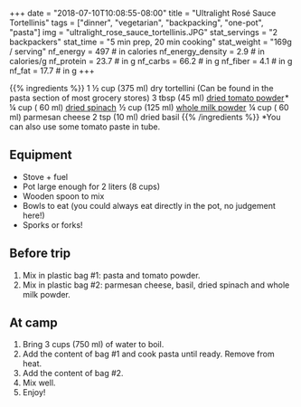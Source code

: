 +++
date = "2018-07-10T10:08:55-08:00"
title = "Ultralight Rosé Sauce Tortellinis"
tags = ["dinner", "vegetarian", "backpacking", "one-pot", "pasta"]
img = "ultralight_rose_sauce_tortellinis.JPG"
stat_servings = "2 backpackers"
stat_time = "5 min prep, 20 min cooking"
stat_weight = "169g / serving"
nf_energy = 497 # in calories
nf_energy_density = 2.9 # in calories/g
nf_protein = 23.7 # in g
nf_carbs = 66.2 # in g
nf_fiber = 4.1 # in g
nf_fat = 17.7 # in g
+++

{{% ingredients %}}
1 ½ cup (375 ml) dry tortellini (Can be found in the pasta section of most grocery stores)
3 tbsp (45 ml) <a target="_blank" href="https://www.amazon.com/gp/product/B0039QOSKA/ref=as_li_tl?ie=UTF8&camp=1789&creative=9325&creativeASIN=B0039QOSKA&linkCode=as2&tag=gourmethiking-20&linkId=a80d5383ef9ce0d3a260f66fc928203e">dried tomato powder</a><img src="//ir-na.amazon-adsystem.com/e/ir?t=gourmethiking-20&l=am2&o=1&a=B0039QOSKA" width="1" height="1" border="0" alt="" style="border:none !important; margin:0px !important;" />\*
¼ cup ( 60 ml) <a target="_blank" href="https://www.amazon.com/gp/product/B007C7PPY0/ref=as_li_tl?ie=UTF8&camp=1789&creative=9325&creativeASIN=B007C7PPY0&linkCode=as2&tag=gourmethiking-20&linkId=c688f0b48387d2f3ec9f77638a97cccc">dried spinach</a><img src="//ir-na.amazon-adsystem.com/e/ir?t=gourmethiking-20&l=am2&o=1&a=B007C7PPY0" width="1" height="1" border="0" alt="" style="border:none !important; margin:0px !important;" />
½ cup (125 ml) <a target="_blank" href="https://www.amazon.com/gp/product/B00FRFRZF6/ref=as_li_tl?ie=UTF8&camp=1789&creative=9325&creativeASIN=B00FRFRZF6&linkCode=as2&tag=gourmethiking-20&linkId=f7d69f70caf1f6c64d69cf2302439691">whole milk powder</a><img src="//ir-na.amazon-adsystem.com/e/ir?t=gourmethiking-20&l=am2&o=1&a=B00FRFRZF6" width="1" height="1" border="0" alt="" style="border:none !important; margin:0px !important;" />
¼ cup ( 60 ml) parmesan cheese
2 tsp (10 ml) dried basil
{{% /ingredients %}}
\*You can also use some tomato paste in tube.

## Equipment
- Stove + fuel
- Pot large enough for 2 liters (8 cups)
- Wooden spoon to mix
- Bowls to eat (you could always eat directly in the pot, no judgement here!)
- Sporks or forks!
 
## Before trip
1. Mix in plastic bag #1: pasta and tomato powder.
1. Mix in plastic bag #2: parmesan cheese, basil, dried spinach and whole milk powder.
 
## At camp
1. Bring 3 cups (750 ml) of water to boil.
1. Add the content of bag #1 and cook pasta until ready. Remove from heat.
1. Add the content of bag #2.
1. Mix well.
1. Enjoy!

